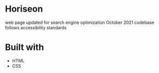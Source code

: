 # Horiseon
web page updated for search engine optimization October 2021
codebase follows accessibility standards 
# Built with 
* HTML
* CSS

